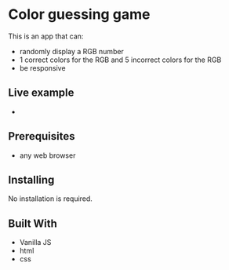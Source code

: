# Color guessing game

This is an app that can:

* randomly display a RGB number
* 1 correct colors for the RGB and 5 incorrect colors for the RGB
* be responsive

## Live example

* 

## Prerequisites

* any web browser

## Installing

No installation is required.

## Built With

* Vanilla JS
* html
* css
